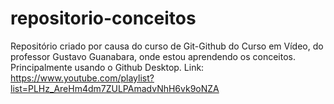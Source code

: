 # repositorio-conceitos
Repositório criado por causa do curso de Git-Github do Curso em Vídeo, do professor Gustavo Guanabara, onde estou aprendendo os conceitos.
Principalmente usando o Github Desktop.
Link: https://www.youtube.com/playlist?list=PLHz_AreHm4dm7ZULPAmadvNhH6vk9oNZA
